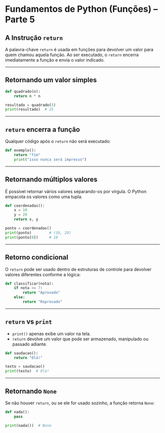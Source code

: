 # Fundamentos de Python (Funções) – Parte 5

## A Instrução `return`

A palavra-chave `return` é usada em funções para devolver um valor para quem chamou aquela função. Ao ser executado, o `return` encerra imediatamente a função e envia o valor indicado.

---

## Retornando um valor simples

```python
def quadrado(n):
    return n * n

resultado = quadrado(5)
print(resultado)  # 25
```

---

## `return` encerra a função

Qualquer código após o `return` não será executado:

```python
def exemplo():
    return "fim"
    print("isso nunca será impresso")
```

---

## Retornando múltiplos valores

É possível retornar vários valores separando-os por vírgula. O Python empacota os valores como uma tupla.

```python
def coordenadas():
    x = 10
    y = 20
    return x, y

ponto = coordenadas()
print(ponto)        # (10, 20)
print(ponto[0])     # 10
```

---

## Retorno condicional

O `return` pode ser usado dentro de estruturas de controle para devolver valores diferentes conforme a lógica:

```python
def classificar(nota):
    if nota >= 7:
        return "Aprovado"
    else:
        return "Reprovado"
```

---

## `return` vs `print`

- `print()` apenas exibe um valor na tela.
- `return` devolve um valor que pode ser armazenado, manipulado ou passado adiante.

```python
def saudacao():
    return "Olá!"

texto = saudacao()
print(texto)  # Olá!
```

---

## Retornando `None`

Se não houver `return`, ou se ele for usado sozinho, a função retorna `None`:

```python
def nada():
    pass

print(nada())  # None
```

